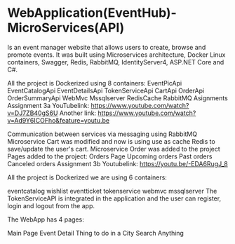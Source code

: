 # WebApplication(EventHub)-MicroServices(API)
 
Is an event manager website that allows users to create, browse and promote events. It was built using Microservices architecture, Docker Linux containers, Swagger, Redis, RabbitMQ, IdentityServer4, ASP.NET Core and C#.

All the project is Dockerized using 8 containers:
EventPicApi
EventCatalogApi
EventDetailsApi
TokenServiceApi
CartApi
OrderApi
OrderSummaryApi
WebMvc
Mssqlserver
RedisCache
RabbitMQ
Asignments
Assignment 3a
YouTubelink: https://www.youtube.com/watch?v=DJ7ZB40gS6U
Another link: https://www.youtube.com/watch?v=Ad9Y6ICOFho&feature=youtu.be

Communication between services via messaging using RabbitMQ
Microservice Cart was modified and now is using use as cache Redis to save/update the user's cart.
Microservice Order was added to the project
Pages added to the project:
Orders Page
Upcoming orders
Past orders
Canceled orders
Assignment 3b
Youtubelink: https://youtu.be/-EDA6RugJ_8

All the project is Dockerized we are using 6 containers:

eventcatalog
wishlist
eventticket
tokenservice
webmvc
mssqlserver
The TokenServiceAPI is integrated in the application and the user can register, login and logout from the app.

The WebApp has 4 pages:

Main Page
Event Detail
Thing to do in a City
Search Anything



